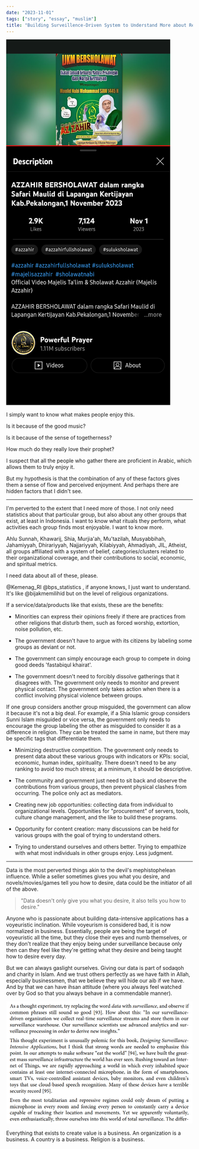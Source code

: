 ```yaml
---
date: "2023-11-01"
tags: ["story", "essay", "muslim"]
title: "Building Surveillence-Driven System to Understand More about Religion Groups"
---
```


![random_solawatan nongol di youtube aing -_-](random_solawatan.png)

I simply want to know what makes people enjoy this.

Is it because of the good music?

Is it because of the sense of togetherness?

How much do they really love their prophet?

I suspect that all the people who gather there are proficient in Arabic, which allows them to truly enjoy it.

But my hypothesis is that the combination of any of these factors gives them a sense of flow and perceived enjoyment. And perhaps there are hidden factors that I didn't see.

---

I'm perverted to the extent that I need more of those. I not only need statistics about that particular group, but also about any other groups that exist, at least in Indonesia. I want to know what rituals they perform, what activities each group finds most enjoyable. I want to know more.

Ahlu Sunnah, Khawarij, Shia, Murjia'ah, Mu'tazilah, Musyabbihah, Jahamiyyah, Dhirariyyah, Najjariyyah, Kilabiyyah, Ahmadiyah, JIL, Atheist, all groups affiliated with a system of belief, categories/clusters related to their organizational coverage, and their contributions to social, economic, and spiritual metrics.

I need data about all of these, please.

@Kemenag_RI @bps_statistics , if anyone knows, I just want to understand. It's like @bijakmemilihid but on the level of religious organizations.

If a service/data/products like that exists, these are the benefits:

- Minorities can express their opinions freely if there are practices from other religions that disturb them, such as forced worship, extortion, noise pollution, etc.

- The government doesn't have to argue with its citizens by labeling some groups as deviant or not.

- The government can simply encourage each group to compete in doing good deeds 'fastabiqul khairat'.

- The government doesn't need to forcibly dissolve gatherings that it disagrees with. The government only needs to monitor and prevent physical contact. The government only takes action when there is a conflict involving physical violence between groups.

If one group considers another group misguided, the government can allow it because it's not a big deal. For example, if a Shia Islamic group considers Sunni Islam misguided or vice versa, the government only needs to encourage the group labeling the other as misguided to consider it as a difference in religion. They can be treated the same in name, but there may be specific tags that differentiate them.

- Minimizing destructive competition. The government only needs to present data about these various groups with indicators or KPIs: social, economic, human index, spirituality. There doesn't need to be any ranking to avoid too much stress; at a minimum, it should be descriptive.

- The community and government just need to sit back and observe the contributions from various groups, then prevent physical clashes from occurring. The police only act as mediators.

- Creating new job opportunities: collecting data from individual to organizational levels. Opportunities for "procurement" of servers, tools, culture change management, and the like to build these programs.

- Opportunity for content creation: many discussions can be held for various groups with the goal of trying to understand others.

- Trying to understand ourselves and others better. Trying to empathize with what most individuals in other groups enjoy. Less judgment.

---

Data is the most perverted things akin to the devil's mephistophelean influence. While a seller sometimes gives you what you desire, and novels/movies/games tell you how to desire, data could be the initiator of all of the above. 

> "Data doesn't only give you what you desire, it also tells you how to desire."

Anyone who is passionate about building data-intensive applications has a voyeuristic inclination. While voyeurism is considered bad, it is now normalized in business. Essentially, people are being the target of voyeuristic all the time, but they close their eyes and numb themselves, or they don't realize that they enjoy being under surveillance because only then can they feel like they're getting what they desire and being taught how to desire every day.

But we can always gaslight ourselves. Giving our data is part of sodaqoh and charity in Islam. And we trust others perfectly as we have faith in Allah, especially businessmen, that we believe they will hide our aib if we have. And by that we can have ihsan attitude (where you always feel watched over by God so that you always behave in a commendable manner).

![designing surveillance app](<designing surveillance app.png>)

Everything that exists to create value is a business. An organization is a business. A country is a business. Religion is a business.